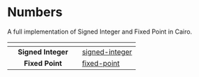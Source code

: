 # Numbers

A full implementation of Signed Integer and Fixed Point in Cairo.

<table data-card-size="large" data-view="cards"><thead><tr><th align="center"></th><th align="center"></th><th></th><th data-hidden data-card-target data-type="content-ref"></th></tr></thead><tbody><tr><td align="center"></td><td align="center"><strong>Signed Integer</strong></td><td></td><td><a href="signed-integer/">signed-integer</a></td></tr><tr><td align="center"></td><td align="center"><strong>Fixed Point</strong></td><td></td><td><a href="fixed-point/">fixed-point</a></td></tr></tbody></table>
